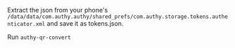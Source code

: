 Extract the json from your phone's `/data/data/com.authy.authy/shared_prefs/com.authy.storage.tokens.authenticator.xml` and save it as tokens.json.

Run `authy-qr-convert`
